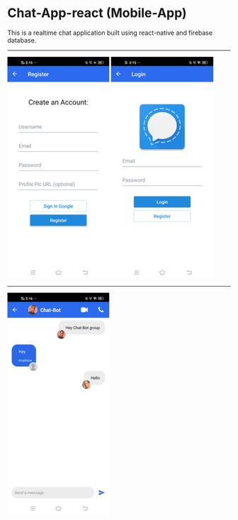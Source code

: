 # Chat-App-react (Mobile-App)
This is a realtime chat application built using react-native and firebase database.
<hr/>
<img src="chat_app1.jpg" height="500"/>
<img src="chat_app2.jpg" height="500"/>
<hr/>
<img src="chat_app3.jpg" height="500"/>
